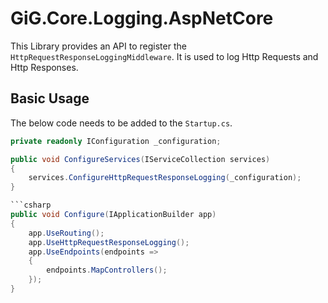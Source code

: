 # GiG.Core.Logging.AspNetCore

This Library provides an API to register the `HttpRequestResponseLoggingMiddleware`. It is used to log Http Requests and Http Responses.

## Basic Usage

The below code needs to be added to the `Startup.cs`.
 
```csharp
private readonly IConfiguration _configuration;

public void ConfigureServices(IServiceCollection services)
{
    services.ConfigureHttpRequestResponseLogging(_configuration);
}

```csharp
public void Configure(IApplicationBuilder app)
{   
    app.UseRouting();
    app.UseHttpRequestResponseLogging();
    app.UseEndpoints(endpoints =>
	{
		endpoints.MapControllers();
	});
}
```